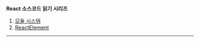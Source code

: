 **React 소스코드 읽기 시리즈**

1. [모듈 시스템](/2016/03/09/react-internals-modules/)
1. [ReactElement](/2016/03/17/react-internals-elements/)

----
